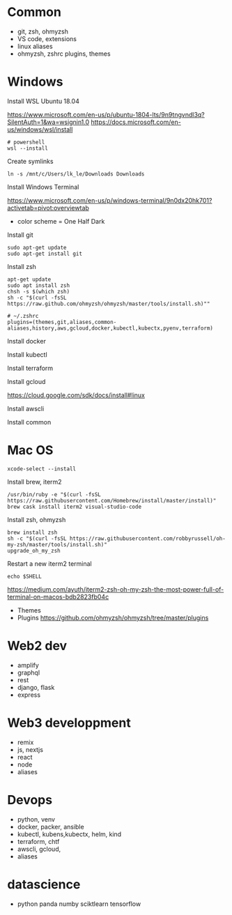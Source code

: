 # Common

- git, zsh, ohmyzsh
- VS code, extensions
- linux aliases
- ohmyzsh, zshrc plugins, themes

# Windows

Install WSL Ubuntu 18.04

https://www.microsoft.com/en-us/p/ubuntu-1804-lts/9n9tngvndl3q?SilentAuth=1&wa=wsignin1.0
https://docs.microsoft.com/en-us/windows/wsl/install

```
# powershell
wsl --install
```

Create symlinks

```
ln -s /mnt/c/Users/lk_le/Downloads Downloads
```

Install Windows Terminal

https://www.microsoft.com/en-us/p/windows-terminal/9n0dx20hk701?activetab=pivot:overviewtab

- color scheme = One Half Dark

Install git

```
sudo apt-get update
sudo apt-get install git
```

Install zsh

```
apt-get update
sudo apt install zsh
chsh -s $(which zsh)
sh -c "$(curl -fsSL https://raw.github.com/ohmyzsh/ohmyzsh/master/tools/install.sh)""

# ~/.zshrc
plugins=(themes,git,aliases,common-aliases,history,aws,gcloud,docker,kubectl,kubectx,pyenv,terraform)
```

Install docker

Install kubectl

Install terraform

Install gcloud

https://cloud.google.com/sdk/docs/install#linux

Install awscli

Install common

# Mac OS

```
xcode-select --install
```

Install brew, iterm2

```
/usr/bin/ruby -e "$(curl -fsSL https://raw.githubusercontent.com/Homebrew/install/master/install)"
brew cask install iterm2 visual-studio-code

```

Install zsh, ohmyzsh

```
brew install zsh
sh -c "$(curl -fsSL https://raw.githubusercontent.com/robbyrussell/oh-my-zsh/master/tools/install.sh)"
upgrade_oh_my_zsh
```

Restart a new iterm2 terminal

```
echo $SHELL
```

https://medium.com/ayuth/iterm2-zsh-oh-my-zsh-the-most-power-full-of-terminal-on-macos-bdb2823fb04c

- Themes
- Plugins
  https://github.com/ohmyzsh/ohmyzsh/tree/master/plugins

# Web2 dev

- amplify
- graphql
- rest
- django, flask
- express

# Web3 developpment

- remix
- js, nextjs
- react
- node
- aliases

# Devops

- python, venv
- docker, packer, ansible
- kubectl, kubens,kubectx, helm, kind
- terraform, chtf
- awscli, gcloud,
- aliases

# datascience

- python panda numby sciktlearn tensorflow
